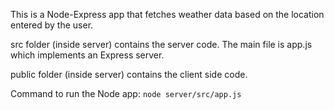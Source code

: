 This is a Node-Express app that fetches weather data based on the location entered by the user.

src folder (inside server) contains the server code. The main file is app.js which implements an Express server.

public folder (inside server) contains the client side code.

Command to run the Node app: `node server/src/app.js`
